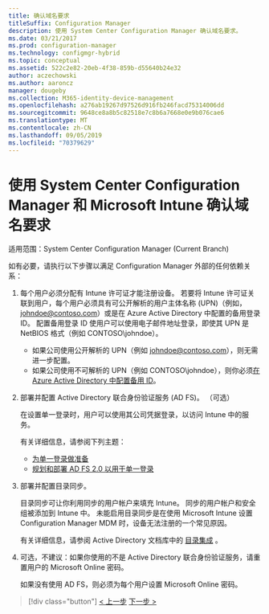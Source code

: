 ```yaml
---
title: 确认域名要求
titleSuffix: Configuration Manager
description: 使用 System Center Configuration Manager 确认域名要求。
ms.date: 03/21/2017
ms.prod: configuration-manager
ms.technology: configmgr-hybrid
ms.topic: conceptual
ms.assetid: 522c2e82-20eb-4f38-859b-d55640b24e32
author: aczechowski
ms.author: aaroncz
manager: dougeby
ms.collection: M365-identity-device-management
ms.openlocfilehash: a276ab19267d97526d916fb246facd75314006dd
ms.sourcegitcommit: 9648ce8a8b5c82518e7c8b6a7668e0e9b076cae6
ms.translationtype: MT
ms.contentlocale: zh-CN
ms.lasthandoff: 09/05/2019
ms.locfileid: "70379629"
---
```

# <a name="confirm-domain-name-requirements-with-system-center-configuration-manager-and-microsoft-intune"></a>使用 System Center Configuration Manager 和 Microsoft Intune 确认域名要求

适用范围：System Center Configuration Manager (Current Branch)

如有必要，请执行以下步骤以满足 Configuration Manager 外部的任何依赖关系：

1. 每个用户必须分配有 Intune 许可证才能注册设备。 若要将 Intune 许可证关联到用户，每个用户必须具有可公开解析的用户主体名称 (UPN)（例如，johndoe@contoso.com）或是在 Azure Active Directory 中配置的备用登录 ID。 配置备用登录 ID 使用户可以使用电子邮件地址登录，即使其 UPN 是 NetBIOS 格式（例如 CONTOSO\johndoe）。

   - 如果公司使用公开解析的 UPN（例如 johndoe@contoso.com），则无需进一步配置。
   - 如果公司使用不可解析的 UPN（例如 CONTOSO\johndoe），则你必须[在 Azure Active Directory 中配置备用 ID](https://azure.microsoft.com/documentation/articles/active-directory-aadconnect-get-started-custom/#pages-under-the-section-sync)。

2. 部署并配置 Active Directory 联合身份验证服务 (AD FS)。 （可选）

    在设置单一登录时，用户可以使用其公司凭据登录，以访问 Intune 中的服务。

    有关详细信息，请参阅下列主题：
   -   [为单一登录做准备](https://go.microsoft.com/fwlink/?LinkID=271124)
   -   [规划和部署 AD FS 2.0 以用于单一登录](https://go.microsoft.com/fwlink/?LinkID=271125)

3. 部署并配置目录同步。

    目录同步可让你利用同步的用户帐户来填充 Intune。 同步的用户帐户和安全组被添加到 Intune 中。 未能启用目录同步是在使用 Microsoft Intune 设置 Configuration Manager MDM 时，设备无法注册的一个常见原因。

    有关详细信息，请参阅 Active Directory 文档库中的 [目录集成](https://go.microsoft.com/fwlink/?LinkID=271120) 。

4. 可选，不建议：如果你使用的不是 Active Directory 联合身份验证服务，请重置用户的 Microsoft Online 密码。

    如果没有使用 AD FS，则必须为每个用户设置 Microsoft Online 密码。

> [!div class="button"]
> [< 上一步](create-mdm-collection.md)  [下一步 >](configure-intune-subscription.md)
